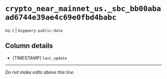 # `crypto_near_mainnet_us._sbc_bb00abaad6744e39ae4c69e0fbd4babc`
`bq-1` | `bigquery-public-data`

## Column details
* [TIMESTAMP] `last_update`

-------------------------------------------------------------------------------
*Do not make edits above this line.*
